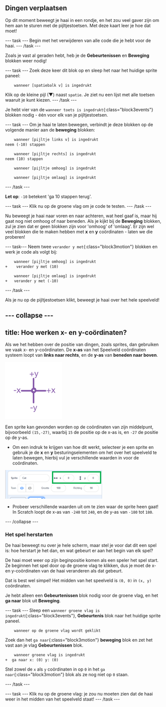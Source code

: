 ## Dingen verplaatsen

Op dit moment beweegt je haai in een rondje, en het zou veel gaver zijn om hem aan te sturen met de pijltjestoetsen. Met deze kaart leer je hoe dat moet!

--- task --- Begin met het verwijderen van alle code die je hebt voor de haai. --- /task ---

Zoals je vast al geraden hebt, heb je de **Gebeurtenissen** en **Beweging** blokken weer nodig!

--- task --- Zoek deze keer dit blok op en sleep het naar het huidige sprite paneel:

```blocks3
    wanneer [spatiebalk v] is ingedrukt
```

Klik op de kleine pijl (▼) naast `spatie`. Je ziet nu een lijst met alle toetsen waaruit je kunt kiezen. --- /task ---

Je hebt vier van de `wanneer toets is ingedrukt`{:class="block3events"} blokken nodig - één voor elk van je pijltjestoetsen.

--- task --- Om je haai te laten bewegen, verbindt je deze blokken op de volgende manier aan de **beweging** blokken:

```blocks3
    wanneer [pijltje links v] is ingedrukt
neem (-10) stappen
```

```blocks3
    wanneer [pijltje rechts] is ingedrukt
neem (10) stappen
```

```blocks3
    wanneer [pijltje omhoog] is ingedrukt
```

```blocks3
    wanneer [pijltje omlaag] is ingedrukt
```

--- /task ---

**Let op**: `-10` betekent 'ga 10 stappen terug'.

--- task --- Klik nu op de groene vlag om je code te testen. --- /task ---

Nu beweegt je haai naar voren en naar achteren, wat heel gaaf is, maar hij gaat nog niet omhoog of naar beneden. Als je kijkt bij de **Beweging** blokken, zul je zien dat er geen blokken zijn voor 'omhoog' of 'omlaag'. Er zijn wel veel blokken die te maken hebben met **x** en **y** coördinaten - laten we die proberen!

--- task--- Neem twee `verander y met`{:class="block3motion"} blokken en werk je code als volgt bij:

```blocks3
    wanneer [pijltje omhoog] is ingedrukt
+    verander y met (10)
```

```blocks3
    wanneer [pijltje omlaag] is ingedrukt
+   verander y met (-10)
```

--- /task ---

Als je nu op de pijltjestoetsen klikt, beweegt je haai over het hele speelveld!

--- collapse ---
---
title: Hoe werken x- en y-coördinaten?
---

Als we het hebben over de positie van dingen, zoals sprites, dan gebruiken we vaak x- en y-coördinaten. De **x-as** van het Speelveld coördinaten systeem loopt van **links naar rechts**, en de **y-as** van **beneden naar boven**.

![](images/moving3.png)

Een sprite kan gevonden worden op de coördinaten van zijn middelpunt, bijvoorbeeld `(15,-27)`, waarbij `15` de positie op de x-as is, en `-27` de positie op de y-as.

+ Om een indruk te krijgen van hoe dit werkt, selecteer je een sprite en gebruik je de **x** en **y** besturingselementen om het over het speelveld te laten bewegen, hierbij vul je verschillende waarden in voor de coördinaten.

![](images/xycoords.png)

+ Probeer verschillende waarden uit om te zien waar de sprite heen gaat! In Scratch loopt de x-as van `-240` tot `240`, en de y-as van `-180` tot `180`.

--- /collapse ---

### Het spel herstarten

De haai beweegt nu over je hele scherm, maar stel je voor dat dit een spel is: hoe herstart je het dan, en wat gebeurt er aan het begin van elk spel?

De haai moet weer op zijn beginpositie komen als een speler het spel start. Ze beginnen het spel door op de groene vlag te klikken, dus je moet de x- en y-coördinaten van de haai veranderen als dat gebeurt.

Dat is best wel simpel! Het midden van het speelveld is `(0, 0)` in `(x, y)` coördinaten.

Je hebt alleen een **Gebeurtenissen** blok nodig voor de groene vlag, en het **ga naar** blok uit **Beweging**.

--- task --- Sleep een `wanneer groene vlag is ingedrukt`{:class="block3events"}, **Gebeurtenis** blok naar het huidige sprite paneel.

```blocks3
    wanneer op de groene vlag wordt geklikt
```

Zoek dan het `ga naar`{:class="block3motion"} **beweging** blok en zet het vast aan je vlag **Gebeurtenissen** blok.

```blocks3
    wanneer groene vlag is ingedrukt
+  ga naar x: (0) y: (0)
```

Stel zowel de `x` als `y` coördinaten in op `0` in het `ga naar`{:class="block3motion"} blok als ze nog niet op `0` staan.

--- /task ---

--- task --- Klik nu op de groene vlag: je zou nu moeten zien dat de haai weer in het midden van het speelveld staat! --- /task ---